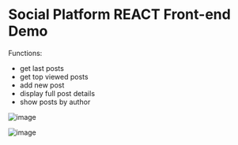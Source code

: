 # Social Platform REACT Front-end Demo

Functions:  
- get last posts
- get top viewed posts
- add new post
- display full post details
- show posts by author

![image](https://user-images.githubusercontent.com/50807860/205804493-d6365926-0edb-40ca-8883-03c6426bf690.png)

![image](https://user-images.githubusercontent.com/50807860/205804353-d4d85f59-e602-432a-a9f2-bcdc4fdeaf07.png)
